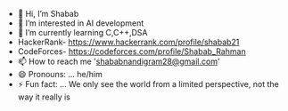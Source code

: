 - 👋 Hi, I’m Shabab
- 👀 I’m interested in AI development
- 🌱 I’m currently learning C,C++,DSA
- HackerRank- https://www.hackerrank.com/profile/shabab21
- CodeForces- https://codeforces.com/profile/Shabab_Rahman
- 📫 How to reach me 'shababnandigram28@gmail.com'
- 😄 Pronouns: ... he/him
- ⚡ Fun fact: ... We only see the world from a limited perspective, not the way it really is

<!---
Shabab47/Shabab47 is a ✨ special ✨ repository because its `README.md` (this file) appears on your GitHub profile.
You can click the Preview link to take a look at your changes.
--->
